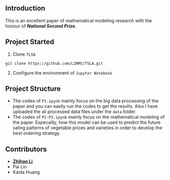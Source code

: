 ## Introduction
This is an excellent paper of mathematical modeling research with the honour of **_National Second Prize_**.

## Project Started
1. Clone `TLSA`
```git
git clone https://github.com/LZHMS/TSLA.git
```
2. Configure the environment of `Jupyter Notebook`

## Project Structure
+ The codes of `P1.ipynb` mainly focus on the big data processing of the paper and you can easily run the codes to get the results. Also I have uploaded the all processed data files under the `data` folder.
+ The codes of `P2-P3.ipynb` mainly focus on the mathematical modeling of the paper. Especailly, how this model can be used to predict the future saling patterns of vegetable prices and varieties in order to develop the best ordering strategy.

## Contributors
+ [**Zhihao Li**](https://lzhms.github.io/)
+ Pai Lin
+ Kaida Huang
